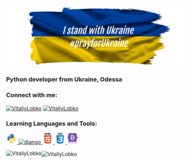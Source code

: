 <img  src="header.jpeg" alt="Vitaliy Lobko">

<h3 align="left">Python developer from Ukraine, Odessa</h3>


<h3 align="left">Connect with me:</h3>
<p align="left">
<a href="https://github.com/VitaliyLobko" target="blank"><img align="center" src="https://github.com/fluidicon.png" alt="VitaliyLobko" height="30" width="30" /></a>
<a href="https://www.linkedin.com/in/vitaliy-lobko-3541a74a/" target="blank"><img align="center" src="https://raw.githubusercontent.com/rahuldkjain/github-profile-readme-generator/master/src/images/icons/Social/linked-in-alt.svg" alt="VitaliyLobko" height="30" width="40" /></a>
</p>

<h3 align="left">Learning Languages and Tools:</h3>
<p align="left"> 
<a href="https://www.python.org" target="_blank" rel="noreferrer"> <img src="https://raw.githubusercontent.com/devicons/devicon/master/icons/python/python-original.svg" alt="python" width="30" height="30"/> </a> 
<a href="https://www.djangoproject.com" target="_blank" rel="noreferrer"> <img src="https://upload.wikimedia.org/wikipedia/commons/7/75/Django_logo.svg" alt="django" width="90" height="30"/> </a> 
<a href="https://www.w3.org/html/" target="_blank" rel="noreferrer"> <img src="https://raw.githubusercontent.com/devicons/devicon/master/icons/html5/html5-original-wordmark.svg" alt="html5" width="30" height="30"/> </a> 
<a href="https://www.w3schools.com/css/" target="_blank" rel="noreferrer"> <img src="https://raw.githubusercontent.com/devicons/devicon/master/icons/css3/css3-original-wordmark.svg" alt="css3" width="30" height="30"/> </a> 
<a href="https://getbootstrap.com" target="_blank" rel="noreferrer"> <img src="https://raw.githubusercontent.com/devicons/devicon/master/icons/bootstrap/bootstrap-plain-wordmark.svg" alt="bootstrap" width="30" height="30"/> </a> 
</p>

<p><img align="left" src="https://github-readme-stats.vercel.app/api/top-langs?username=VitaliyLobko&show_icons=true&theme=dracula&locale=en&layout=compact" alt="VitaliyLobko" height="160" /></p>
<p><img align="center" src="https://github-readme-stats.vercel.app/api?username=VitaliyLobko&show_icons=true&theme=dracula&locale=en&hide_border=true" alt="VitaliyLobko" height="160"/></p>
